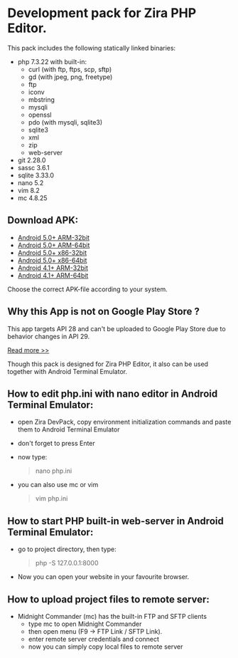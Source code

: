 # Development pack for Zira PHP Editor.

This pack includes the following statically linked binaries:

* php 7.3.22 with built-in:
    * curl (with ftp, ftps, scp, sftp)
    * gd (with jpeg, png, freetype)
    * ftp
    * iconv
    * mbstring
    * mysqli
    * openssl
    * pdo (with mysqli, sqlite3)
    * sqlite3
    * xml
    * zip
    * web-server
* git 2.28.0
* sassc 3.6.1
* sqlite 3.33.0
* nano 5.2
* vim 8.2
* mc 4.8.25

## Download APK:
* [Android 5.0+ ARM-32bit](https://github.com/ziracms/devpack/releases/download/v0.0.2/ZiraDevPack-0.0.2-Android21-armv7.apk)
* [Android 5.0+ ARM-64bit](https://github.com/ziracms/devpack/releases/download/v0.0.2/ZiraDevPack-0.0.2-Android21-arm64-v8a.apk)
* [Android 5.0+ x86-32bit](https://github.com/ziracms/devpack/releases/download/v0.0.2/ZiraDevPack-0.0.2-Android21-x86.apk)
* [Android 5.0+ x86-64bit](https://github.com/ziracms/devpack/releases/download/v0.0.2/ZiraDevPack-0.0.2-Android21-x86-64.apk)
* [Android 4.1+ ARM-32bit](https://github.com/ziracms/devpack/releases/download/v0.0.2/ZiraDevPack-0.0.2-Android16-armv7.apk)
* [Android 4.1+ ARM-64bit](https://github.com/ziracms/devpack/releases/download/v0.0.2/ZiraDevPack-0.0.2-Android16-arm64-v8a.apk)

Choose the correct APK-file according to your system.

## Why this App is not on Google Play Store ?
This app targets API 28 and can't be uploaded to Google Play Store due to behavior changes in API 29.

[Read more >>](https://developer.android.com/about/versions/10/behavior-changes-10#execute-permission)

Though this pack is designed for Zira PHP Editor, it also can be used together with Android Terminal Emulator.

## How to edit php.ini with nano editor in Android Terminal Emulator:
* open Zira DevPack, copy environment initialization commands and paste them to Android Terminal Emulator
* don't forget to press Enter
* now type:

    > nano php.ini
    
* you can also use mc or vim

    > vim php.ini
    
## How to start PHP built-in web-server in Android Terminal Emulator:
* go to project directory, then type:

    > php -S 127.0.0.1:8000
    
* Now you can open your website in your favourite browser.
    
## How to upload project files to remote server:
* Midnight Commander (mc) has the built-in FTP and SFTP clients
    * type mc to open Midnight Commander 
    * then open menu (F9 -> FTP Link / SFTP Link).
    * enter remote server credentials and connect
    * now you can simply copy local files to remote server
